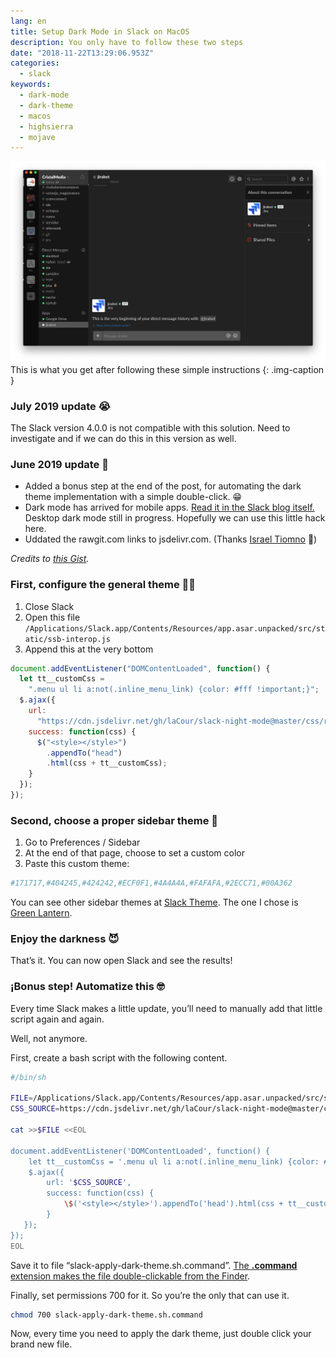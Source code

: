 ```yaml
---
lang: en
title: Setup Dark Mode in Slack on MacOS
description: You only have to follow these two steps
date: "2018-11-22T13:29:06.953Z"
categories:
  - slack
keywords:
  - dark-mode
  - dark-theme
  - macos
  - highsierra
  - mojave
---
```


![This is what you get after following these simple instructions](img/1__NVjk4Iy__c6ZSkfpxuQAkNA.png)
This is what you get after following these simple instructions
{: .img-caption }

### July 2019 update 😭

The Slack version 4.0.0 is not compatible with this solution. Need to investigate and if we can do this in this version as well.

### June 2019 update 💁‍

- Added a bonus step at the end of the post, for automating the dark theme implementation with a simple double-click. 😁
- Dark mode has arrived for mobile apps. [Read it in the Slack blog itself.](https://get.slack.help/hc/en-us/articles/360019434914-Dark-mode-for-Slack-s-mobile-apps) Desktop dark mode still in progress. Hopefully we can use this little hack here.
- Uddated the rawgit.com links to jsdelivr.com. (Thanks [Israel Tiomno](https://medium.com/u/7dc15be05be) 🤗)

_Credits to_ [_this Gist_](https://gist.github.com/a7madgamal/c2ce04dde8520f426005e5ed28da8608)_._

### First, configure the general theme 👨‍💻

1. Close Slack
1. Open this file `/Applications/Slack.app/Contents/Resources/app.asar.unpacked/src/static/ssb-interop.js`
1. Append this at the very bottom

```js
document.addEventListener("DOMContentLoaded", function() {
  let tt__customCss =
    ".menu ul li a:not(.inline_menu_link) {color: #fff !important;}";
  $.ajax({
    url:
      "https://cdn.jsdelivr.net/gh/laCour/slack-night-mode@master/css/raw/black.css",
    success: function(css) {
      $("<style></style>")
        .appendTo("head")
        .html(css + tt__customCss);
    }
  });
});
```

### Second, choose a proper sidebar theme 💅

1. Go to Preferences / Sidebar
1. At the end of that page, choose to set a custom color
1. Paste this custom theme:

```bash
#171717,#404245,#424242,#ECF0F1,#4A4A4A,#FAFAFA,#2ECC71,#00A362
```

You can see other sidebar themes at [Slack Theme](https://slackthemes.net). The one I chose is [Green Lantern](https://slackthemes.net/#/green_lantern).

### Enjoy the darkness 😈

That’s it. You can now open Slack and see the results!

### ¡Bonus step! Automatize this 🤓

Every time Slack makes a little update, you’ll need to manually add that little script again and again.

Well, not anymore.

First, create a bash script with the following content.

```sh
#/bin/sh

FILE=/Applications/Slack.app/Contents/Resources/app.asar.unpacked/src/static/ssb-interop.js
CSS_SOURCE=https://cdn.jsdelivr.net/gh/laCour/slack-night-mode@master/css/raw/black.css

cat >>$FILE <<EOL

document.addEventListener('DOMContentLoaded', function() {
    let tt__customCss = '.menu ul li a:not(.inline_menu_link) {color: #fff !important;}'
    $.ajax({
        url: '$CSS_SOURCE',
        success: function(css) {
            \$('<style></style>').appendTo('head').html(css + tt__customCss);
        }
   });
});
EOL

```

Save it to file “slack-apply-dark-theme.sh.command”. [The **.command** extension makes the file double-clickable from the Finder](https://stackoverflow.com/a/29710607/1588525).

Finally, set permissions 700 for it. So you’re the only that can use it.

```sh
chmod 700 slack-apply-dark-theme.sh.command
```

Now, every time you need to apply the dark theme, just double click your brand new file.
